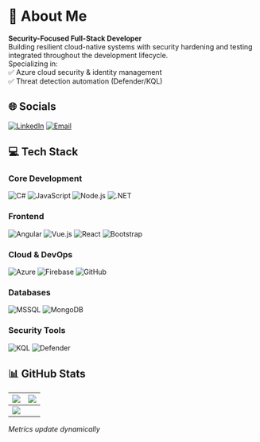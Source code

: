 # 💫 About Me
**Security-Focused Full-Stack Developer**  
Building resilient cloud-native systems with security hardening and testing integrated throughout the development lifecycle.  
Specializing in:  
✅ Azure cloud security & identity management  
✅ Threat detection automation (Defender/KQL) 

## 🌐 Socials
[![LinkedIn](https://img.shields.io/badge/LinkedIn-Connect-%230077B5?logo=linkedin)](https://linkedin.com/in/mihlali-8934528-mabovula) 
[![Email](https://img.shields.io/badge/Email-Contact-%23D14836?logo=gmail)](mailto:mihlalimabovula597@gmail.com)

## 💻 Tech Stack
### Core Development
![C#](https://img.shields.io/badge/-C%23-239120?logo=csharp)
![JavaScript](https://img.shields.io/badge/-JavaScript-F7DF1E?logo=javascript&logoColor=black)
![Node.js](https://img.shields.io/badge/-Node.js-339933?logo=nodedotjs)
![.NET](https://img.shields.io/badge/-.NET-512BD4?logo=dotnet)

### Frontend
![Angular](https://img.shields.io/badge/-Angular-DD0031?logo=angular)
![Vue.js](https://img.shields.io/badge/-Vue.js-4FC08D?logo=vuedotjs)
![React](https://img.shields.io/badge/-Next.js-000000?logo=nextdotjs)
![Bootstrap](https://img.shields.io/badge/-Bootstrap-7952B3?logo=bootstrap)

### Cloud & DevOps
![Azure](https://img.shields.io/badge/-Azure-0078D4?logo=microsoftazure)
![Firebase](https://img.shields.io/badge/-Firebase-FFCA28?logo=firebase&logoColor=black)
![GitHub](https://img.shields.io/badge/-GitHub-181717?logo=github)

### Databases
![MSSQL](https://img.shields.io/badge/-SQL%20Server-CC2927?logo=microsoftsqlserver)
![MongoDB](https://img.shields.io/badge/-MongoDB-47A248?logo=mongodb)

### Security Tools
![KQL](https://img.shields.io/badge/-KQL-0078D4?logo=microsoftazure)
![Defender](https://img.shields.io/badge/-Microsoft_Defender-0078D4?logo=microsoft)

## 📊 GitHub Stats
| ![](https://github-readme-stats.vercel.app/api?username=8934528&theme=dark&hide_border=true&show_icons=true&count_private=true) | ![](https://github-readme-streak-stats.herokuapp.com/?user=8934528&theme=dark&hide_border=true) |
|----------------------------------------------------------------------------------------------------------------------------------|------------------------------------------------------------------------------------------------|
| ![](https://github-readme-stats.vercel.app/api/top-langs/?username=8934528&theme=dark&hide_border=true&layout=compact&langs_count=8) | |

*Metrics update dynamically*
